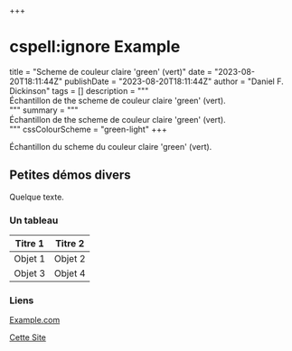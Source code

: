 +++
# cspell:ignore Example
title = "Scheme de couleur claire 'green' (vert)"
date = "2023-08-20T18:11:44Z"
publishDate = "2023-08-20T18:11:44Z"
author = "Daniel F. Dickinson"
tags = []
description = """\
Échantillon de the scheme de couleur claire 'green' (vert).\
"""
summary = """\
Échantillon de the scheme de couleur claire 'green' (vert).\
"""
cssColourScheme = "green-light"
+++

Échantillon du scheme du couleur claire 'green' (vert).

## Petites démos divers

Quelque texte.

### Un tableau

| Titre 1   | Titre 2   |
|-----------|-----------|
| Objet 1   | Objet 2   |
| Objet 3   | Objet 4   |

### Liens

[Example.com](https://example.com/never-visited)

[Cette Site](/)
